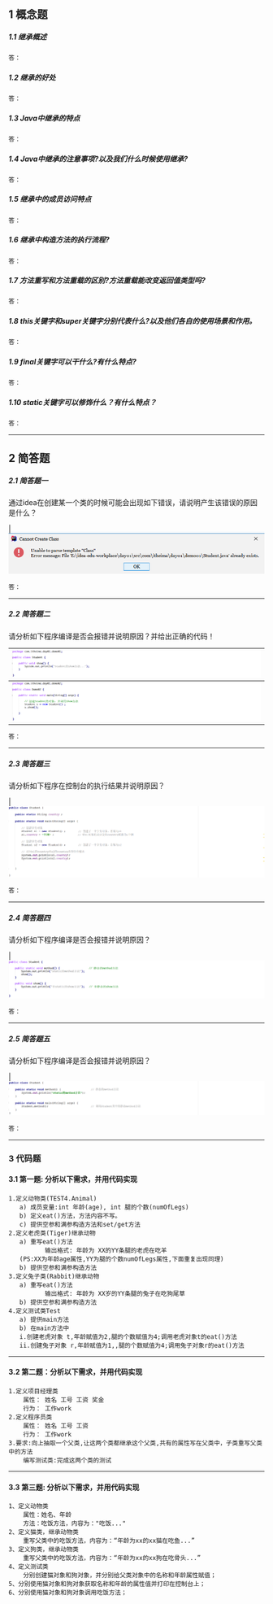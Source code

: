 ## 1 概念题

##### 1.1 继承概述 

```java
答：
```

##### 1.2 继承的好处  

```java
答：
```

##### 1.3 Java中继承的特点 

```java
答：
```

##### 1.4 Java中继承的注意事项?以及我们什么时候使用继承? 

```java
答：
```

##### 1.5 继承中的成员访问特点 

```java
答：
```

##### 1.6 继承中构造方法的执行流程? 

```java
答：
```

##### 1.7 方法重写和方法重载的区别?方法重载能改变返回值类型吗? 

```java
答：
```

##### 1.8 this关键字和super关键字分别代表什么?以及他们各自的使用场景和作用。  

```java
答：
```

##### 1.9 final关键字可以干什么?有什么特点? 

```java
答：
```

##### 1.10 static关键字可以修饰什么？有什么特点？

```java
答：
```

------



## 2 简答题

##### 2.1 简答题一

通过idea在创建某一个类的时候可能会出现如下错误，请说明产生该错误的原因是什么？

| ![image-20220203095229991](images/image-20220203095229991.png) 

```java
答：
```

------

##### 2.2 简答题二

请分析如下程序编译是否会报错并说明原因？并给出正确的代码！

| ![image-20220203095604087](images/image-20220203095604087.png) |
| ---------------------------------------- |
| ![image-20220203095638293](images/image-20220203095638293.png) |

```java
答：
```

------

##### 2.3 简答题三

请分析如下程序在控制台的执行结果并说明原因？

| ![image-20220203100256701](images/image-20220203100256701.png) 

```java
答：
```

------

##### 2.4 简答题四

请分析如下程序编译是否会报错并说明原因？

| ![image-20220203100540870](images/image-20220203100540870.png) 

```java
答：
```

------

##### 2.5 简答题五

请分析如下程序编译是否会报错并说明原因？

| ![image-20220203101154727](images/image-20220203101154727.png) 

```java
答：
```

------

###  3 代码题

#### 3.1 第一题: 分析以下需求，并用代码实现

	1.定义动物类(TEST4.Animal)
	   a) 成员变量:int 年龄(age), int 腿的个数(numOfLegs)
	   b) 定义eat()方法，方法内容不写。
	   c) 提供空参和满参构造方法和set/get方法
	2.定义老虎类(Tiger)继承动物
	   a) 重写eat()方法
			  输出格式: 年龄为 XX的YY条腿的老虎在吃羊
	   (PS:XX为年龄age属性,YY为腿的个数numOfLegs属性,下面重复出现同理)
	   b) 提供空参和满参构造方法
	3.定义兔子类(Rabbit)继承动物
	   a) 重写eat()方法
			  输出格式: 年龄为 XX岁的YY条腿的兔子在吃狗尾草
	   b) 提供空参和满参构造方法
	4.定义测试类Test
	   a) 提供main方法
	   b) 在main方法中
	   i.创建老虎对象 t,年龄赋值为2,腿的个数赋值为4;调用老虎对象t的eat()方法
	   ii.创建兔子对象 r,年龄赋值为1,,腿的个数赋值为4;调用兔子对象r的eat()方法

------

#### 3.2 第二题：分析以下需求，并用代码实现

	1.定义项目经理类 
		属性： 姓名 工号 工资 奖金
		行为： 工作work
	2.定义程序员类
		属性：	姓名 工号 工资
		行为：	工作work
	3.要求:向上抽取一个父类,让这两个类都继承这个父类,共有的属性写在父类中，子类重写父类中的方法
		编写测试类:完成这两个类的测试

------

#### 3.3 第三题:  分析以下需求，并用代码实现

	1、定义动物类
		属性：姓名、年龄
		方法：吃饭方法，内容为："吃饭..."
	2、定义猫类，继承动物类
		重写父类中的吃饭方法，内容为：“年龄为xx的xx猫在吃鱼...”
	3、定义狗类，继承动物类
		重写父类中的吃饭方法，内容为：“年龄为xx的xx狗在吃骨头...”
	4、定义测试类
		分别创建猫对象和狗对象，并分别给父类对象中的名称和年龄属性赋值；
	5、分别使用猫对象和狗对象获取名称和年龄的属性值并打印在控制台上；
	6、分别使用猫对象和狗对象调用吃饭方法；

​		







